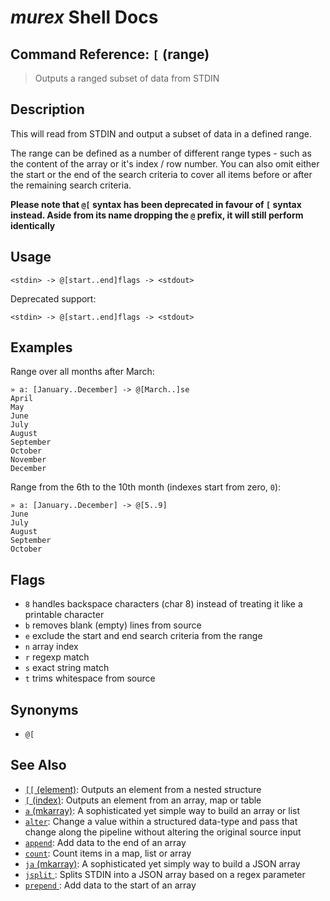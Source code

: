 # _murex_ Shell Docs

## Command Reference: `[` (range) 

> Outputs a ranged subset of data from STDIN

## Description

This will read from STDIN and output a subset of data in a defined range.

The range can be defined as a number of different range types - such as the
content of the array or it's index / row number. You can also omit either
the start or the end of the search criteria to cover all items before or
after the remaining search criteria.

**Please note that `@[` syntax has been deprecated in favour of `[` syntax
instead. Aside from its name dropping the `@` prefix, it will still perform
identically**

## Usage

    <stdin> -> @[start..end]flags -> <stdout>
    
Deprecated support:

    <stdin> -> @[start..end]flags -> <stdout>

## Examples

Range over all months after March:

    » a: [January..December] -> @[March..]se
    April
    May
    June
    July
    August
    September
    October
    November
    December
    
Range from the 6th to the 10th month (indexes start from zero, `0`):

    » a: [January..December] -> @[5..9]
    June
    July
    August
    September
    October

## Flags

* `8`
    handles backspace characters (char 8) instead of treating it like a printable character
* `b`
    removes blank (empty) lines from source
* `e`
    exclude the start and end search criteria from the range
* `n`
    array index
* `r`
    regexp match
* `s`
    exact string match
* `t`
    trims whitespace from source

## Synonyms

* `@[`


## See Also

* [`[[` (element)](../commands/element.md):
  Outputs an element from a nested structure
* [`[` (index)](../commands/index.md):
  Outputs an element from an array, map or table
* [`a` (mkarray)](../commands/a.md):
  A sophisticated yet simple way to build an array or list
* [`alter`](../commands/alter.md):
  Change a value within a structured data-type and pass that change along the pipeline without altering the original source input
* [`append`](../commands/append.md):
  Add data to the end of an array
* [`count`](../commands/count.md):
  Count items in a map, list or array
* [`ja` (mkarray)](../commands/ja.md):
  A sophisticated yet simply way to build a JSON array
* [`jsplit` ](../commands/jsplit.md):
  Splits STDIN into a JSON array based on a regex parameter
* [`prepend` ](../commands/prepend.md):
  Add data to the start of an array